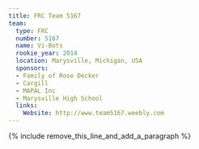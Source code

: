```yaml
---
title: FRC Team 5167
team:
  type: FRC
  number: 5167
  name: Vi-Bots
  rookie_year: 2014
  location: Marysville, Michigan, USA
  sponsors:
  - Family of Rose Decker
  - Cargill
  - MAPAL Inc
  - Marysville High School
  links:
    Website: http://www.team5167.weebly.com
---
```


{% include remove_this_line_and_add_a_paragraph %}